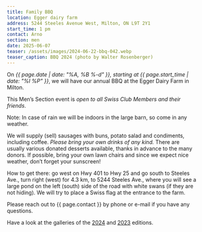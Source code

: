 ```yaml
---
title: Family BBQ
location: Egger dairy farm
address: 5244 Steeles Avenue West, Milton, ON L9T 2Y1
start_time: 1 pm
contact: Arno
section: men
date: 2025-06-07
teaser: /assets/images/2024-06-22-bbq-042.webp
teaser_caption: BBQ 2024 (photo by Walter Rosenberger)
---
```


On *{{ page.date | date: "%A, %B %-d" }}, starting at {{ page.start_time |
date: "%l %P" }}*, we will have our annual BBQ at the Egger Dairy Farm in
Milton.

This Men’s Section event is *open to all Swiss Club Members and their friends*.

Note: In case of rain we will be indoors in the large barn, so come in any
weather.

We will supply (sell) sausages with buns, potato salad and condiments,
including coffee. *Please bring your own drinks of any kind.* There are usually
various donated desserts available, thanks in advance to the many donors. If
possible, bring your own lawn chairs and since we expect nice weather, don’t
forget your sunscreen!

How to get there: go west on Hwy 401 to Hwy 25 and go south to Steeles Ave.,
turn right (west) for 4.3 km, to 5244 Steeles Ave., where you will see a large
pond on the left (south) side of the road with white swans (if they are not
hiding). We will try to place a Swiss flag at the entrance to the farm.

Please reach out to {{ page.contact }} by phone or e-mail if you have any
questions.

Have a look at the galleries of the [2024] and [2023] editions.

[2024]: <{% link _gallery/2024-06-22-bbq.md %}>
[2023]: <{% link _gallery/2023-06-24-bbq.md %}>
